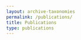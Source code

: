 ```yaml
---
layout: archive-taxonomies
permalink: /publications/
title: Publications
type: publications
---
```

 
